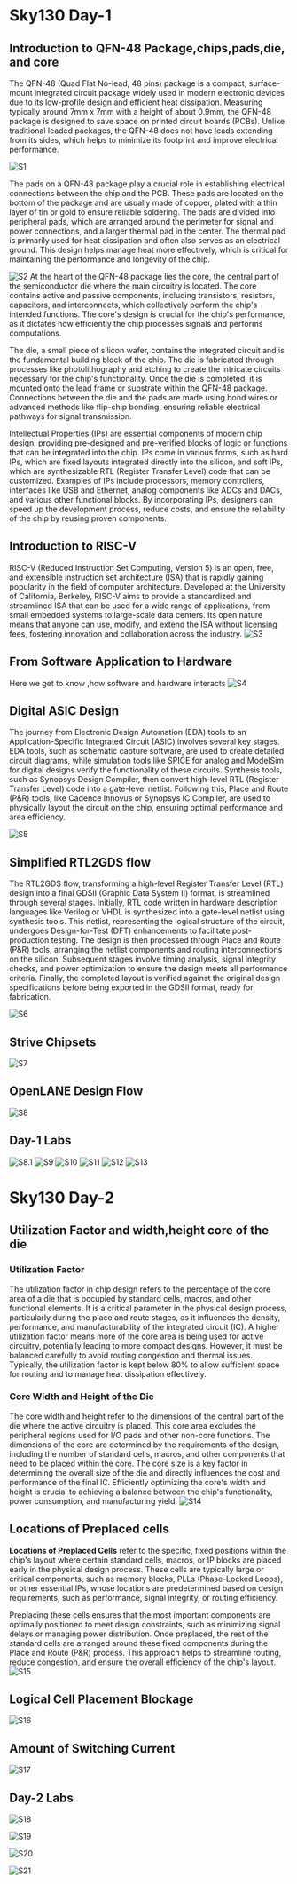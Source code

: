 # Sky130 Day-1
## Introduction to QFN-48 Package,chips,pads,die, and core

The QFN-48 (Quad Flat No-lead, 48 pins) package is a compact, surface-mount integrated circuit package widely used in modern electronic devices due to its low-profile design and efficient heat dissipation. Measuring typically around 7mm x 7mm with a height of about 0.9mm, the QFN-48 package is designed to save space on printed circuit boards (PCBs). Unlike traditional leaded packages, the QFN-48 does not have leads extending from its sides, which helps to minimize its footprint and improve electrical performance.

![S1](https://github.com/Arnav-12/VLSI-SoC-Design/blob/main/Screenshots%20vsd/S1.png)

The pads on a QFN-48 package play a crucial role in establishing electrical connections between the chip and the PCB. These pads are located on the bottom of the package and are usually made of copper, plated with a thin layer of tin or gold to ensure reliable soldering. The pads are divided into peripheral pads, which are arranged around the perimeter for signal and power connections, and a larger thermal pad in the center. The thermal pad is primarily used for heat dissipation and often also serves as an electrical ground. This design helps manage heat more effectively, which is critical for maintaining the performance and longevity of the chip.

![S2](https://github.com/Arnav-12/VLSI-SoC-Design/blob/main/Screenshots%20vsd/S2.png)
At the heart of the QFN-48 package lies the core, the central part of the semiconductor die where the main circuitry is located. The core contains active and passive components, including transistors, resistors, capacitors, and interconnects, which collectively perform the chip's intended functions. The core's design is crucial for the chip's performance, as it dictates how efficiently the chip processes signals and performs computations.

The die, a small piece of silicon wafer, contains the integrated circuit and is the fundamental building block of the chip. The die is fabricated through processes like photolithography and etching to create the intricate circuits necessary for the chip's functionality. Once the die is completed, it is mounted onto the lead frame or substrate within the QFN-48 package. Connections between the die and the pads are made using bond wires or advanced methods like flip-chip bonding, ensuring reliable electrical pathways for signal transmission.

Intellectual Properties (IPs) are essential components of modern chip design, providing pre-designed and pre-verified blocks of logic or functions that can be integrated into the chip. IPs come in various forms, such as hard IPs, which are fixed layouts integrated directly into the silicon, and soft IPs, which are synthesizable RTL (Register Transfer Level) code that can be customized. Examples of IPs include processors, memory controllers, interfaces like USB and Ethernet, analog components like ADCs and DACs, and various other functional blocks. By incorporating IPs, designers can speed up the development process, reduce costs, and ensure the reliability of the chip by reusing proven components.

## Introduction to RISC-V

RISC-V (Reduced Instruction Set Computing, Version 5) is an open, free, and extensible instruction set architecture (ISA) that is rapidly gaining popularity in the field of computer architecture. Developed at the University of California, Berkeley, RISC-V aims to provide a standardized and streamlined ISA that can be used for a wide range of applications, from small embedded systems to large-scale data centers. Its open nature means that anyone can use, modify, and extend the ISA without licensing fees, fostering innovation and collaboration across the industry.
![S3](https://github.com/Arnav-12/VLSI-SoC-Design/blob/main/S3.png)

## From Software Application to Hardware
Here we get to know ,how software and hardware interacts
![S4](https://github.com/Arnav-12/VLSI-SoC-Design/blob/main/S4.png)

## Digital ASIC Design

The journey from Electronic Design Automation (EDA) tools to an Application-Specific Integrated Circuit (ASIC) involves several key stages. EDA tools, such as schematic capture software, are used to create detailed circuit diagrams, while simulation tools like SPICE for analog and ModelSim for digital designs verify the functionality of these circuits. Synthesis tools, such as Synopsys Design Compiler, then convert high-level RTL (Register Transfer Level) code into a gate-level netlist. Following this, Place and Route (P&R) tools, like Cadence Innovus or Synopsys IC Compiler, are used to physically layout the circuit on the chip, ensuring optimal performance and area efficiency.

![S5](https://github.com/Arnav-12/VLSI-SoC-Design/blob/main/S5.png)

## Simplified RTL2GDS flow

The RTL2GDS flow, transforming a high-level Register Transfer Level (RTL) design into a final GDSII (Graphic Data System II) format, is streamlined through several stages. Initially, RTL code written in hardware description languages like Verilog or VHDL is synthesized into a gate-level netlist using synthesis tools. This netlist, representing the logical structure of the circuit, undergoes Design-for-Test (DFT) enhancements to facilitate post-production testing. The design is then processed through Place and Route (P&R) tools, arranging the netlist components and routing interconnections on the silicon. Subsequent stages involve timing analysis, signal integrity checks, and power optimization to ensure the design meets all performance criteria. Finally, the completed layout is verified against the original design specifications before being exported in the GDSII format, ready for fabrication.

![S6](https://github.com/Arnav-12/VLSI-SoC-Design/blob/main/S6.png)

## Strive Chipsets
![S7](https://github.com/Arnav-12/VLSI-SoC-Design/blob/main/S7.png)

## OpenLANE Design Flow
![S8](https://github.com/Arnav-12/VLSI-SoC-Design/blob/main/S8.png)

## Day-1 Labs
![S8.1](https://github.com/Arnav-12/VLSI-SoC-Design/blob/main/S8.1.png)
![S9](https://github.com/Arnav-12/VLSI-SoC-Design/blob/main/S9.png)
![S10](https://github.com/Arnav-12/VLSI-SoC-Design/blob/main/S10.png)
![S11](https://github.com/Arnav-12/VLSI-SoC-Design/blob/main/S11.png)
![S12](https://github.com/Arnav-12/VLSI-SoC-Design/blob/main/S12.png)
![S13](https://github.com/Arnav-12/VLSI-SoC-Design/blob/main/S13.png)

# Sky130 Day-2
## Utilization Factor and width,height core of the die

### Utilization Factor

The utilization factor in chip design refers to the percentage of the core area of a die that is occupied by standard cells, macros, and other functional elements. It is a critical parameter in the physical design process, particularly during the place and route stages, as it influences the density, performance, and manufacturability of the integrated circuit (IC). A higher utilization factor means more of the core area is being used for active circuitry, potentially leading to more compact designs. However, it must be balanced carefully to avoid routing congestion and thermal issues. Typically, the utilization factor is kept below 80% to allow sufficient space for routing and to manage heat dissipation effectively.

### Core Width and Height of the Die
The core width and height refer to the dimensions of the central part of the die where the active circuitry is placed. This core area excludes the peripheral regions used for I/O pads and other non-core functions. The dimensions of the core are determined by the requirements of the design, including the number of standard cells, macros, and other components that need to be placed within the core. The core size is a key factor in determining the overall size of the die and directly influences the cost and performance of the final IC. Efficiently optimizing the core's width and height is crucial to achieving a balance between the chip's functionality, power consumption, and manufacturing yield.
![S14](https://github.com/Arnav-12/VLSI-SoC-Design/blob/main/Screenshots%20vsd/S14.png)
## Locations of Preplaced cells
**Locations of Preplaced Cells** refer to the specific, fixed positions within the chip's layout where certain standard cells, macros, or IP blocks are placed early in the physical design process. These cells are typically large or critical components, such as memory blocks, PLLs (Phase-Locked Loops), or other essential IPs, whose locations are predetermined based on design requirements, such as performance, signal integrity, or routing efficiency.

Preplacing these cells ensures that the most important components are optimally positioned to meet design constraints, such as minimizing signal delays or managing power distribution. Once preplaced, the rest of the standard cells are arranged around these fixed components during the Place and Route (P&R) process. This approach helps to streamline routing, reduce congestion, and ensure the overall efficiency of the chip's layout.
![S15](https://github.com/Arnav-12/VLSI-SoC-Design/blob/main/Screenshots%20vsd/S15.png)
## Logical Cell Placement Blockage
![S16](https://github.com/Arnav-12/VLSI-SoC-Design/blob/main/Screenshots%20vsd/S16.png)
## Amount of Switching Current
![S17](https://github.com/Arnav-12/VLSI-SoC-Design/blob/main/Screenshots%20vsd/S17.png)
## Day-2 Labs
![S18](https://github.com/Arnav-12/VLSI-SoC-Design/blob/main/Screenshots%20vsd/S18.png)

![S19](https://github.com/Arnav-12/VLSI-SoC-Design/blob/main/Screenshots%20vsd/S19.png)

![S20](https://github.com/Arnav-12/VLSI-SoC-Design/blob/main/Screenshots%20vsd/S20.png)

![S21](https://github.com/Arnav-12/VLSI-SoC-Design/blob/main/Screenshots%20vsd/S21.png)



